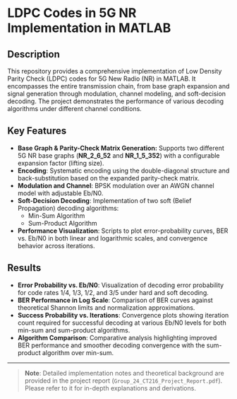 # LDPC Codes in 5G NR Implementation in MATLAB

## Description

This repository provides a comprehensive implementation of Low Density Parity Check (LDPC) codes for 5G New Radio (NR) in MATLAB. It encompasses the entire transmission chain, from base graph expansion and signal generation through modulation, channel modeling, and soft-decision decoding. The project demonstrates the performance of various decoding algorithms under different channel conditions.

## Key Features

* **Base Graph & Parity-Check Matrix Generation:** Supports two different 5G NR base graphs (**NR_2_6_52** and **NR_1_5_352**) with a configurable expansion factor (lifting size).
* **Encoding**: Systematic encoding using the double-diagonal structure and back-substitution based on the expanded parity-check matrix.
* **Modulation and Channel**: BPSK modulation over an AWGN channel model with adjustable Eb/N0.
* **Soft-Decision Decoding**: Implementation of two soft  (Belief Propagation) decoding algorithms:
  * Min-Sum Algorithm
  * Sum-Product Algorithm
* **Performance Visualization**: Scripts to plot error-probability curves, BER vs. Eb/N0 in both linear and logarithmic scales, and convergence behavior across iterations.

## Results

* **Error Probability vs. Eb/N0**: Visualization of decoding error probability for code rates 1/4, 1/3, 1/2, and 3/5 under hard and soft decoding.
* **BER Performance in Log Scale**: Comparison of BER curves against theoretical Shannon limits and normalization approximations.
* **Success Probability vs. Iterations**: Convergence plots showing iteration count required for successful decoding at various Eb/N0 levels for both min-sum and sum-product algorithms.
* **Algorithm Comparison**: Comparative analysis highlighting improved BER performance and smoother decoding convergence with the sum-product algorithm over min-sum.

---

> **Note**: Detailed implementation notes and theoretical background are provided in the project report (`Group_24_CT216_Project_Report.pdf`). Please refer to it for in-depth explanations and derivations.

